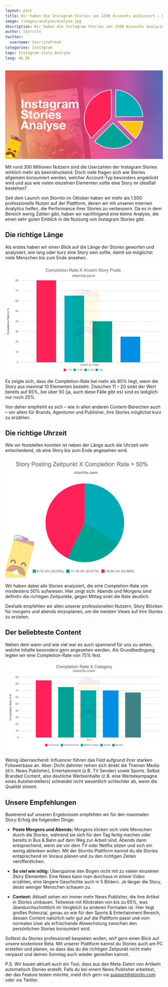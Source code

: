 ```yaml
---
layout: post
title: Wir haben die Instagram Stories von 1500 Accounts analysiert – hier ist das Ergebnis
image: /images/analyse/analyse.jpg
description: Wir haben die Instagram Stories von 1500 Accounts analysiert - hier ist das Ergebnis
author: Storrito
twitter:
  username: StorritoFresh
categories: Instagram
tags: Instagram story Analyse
lang: de_DE
---
```


![Analyse](/images/analyse/analyse.jpg "Wir haben die Instagram Stories von 1500 Accounts analysiert.")

Mit rund 300 Millionen Nutzern sind die Userzahlen der Instagram Stories wirklich mehr als beeindruckend. Doch viele fragen sich wie Stories allgemein konsumiert werden, welcher Account-Typ besonders angeklickt wird und aus wie vielen einzelnen Elementen sollte eine Story im idealfall bestehen?
<!--more-->

Seit dem Launch von Storrito im Oktober haben wir mehr als 1.500 professionelle Nutzer auf der Plattform, denen wir mit unseren internen Analytics helfen, die Performance ihrer Stories zu verbessern. Da es in dem Bereich wenig Zahlen gibt, haben wir nachfolgend eine kleine Analyse, die einen sehr guten Einblick in die Nutzung von Instagram Stories gibt.

## Die richtige Länge

Als erstes haben wir einen Blick auf die Länge der Stories geworfen und analysiert, wie lang oder kurz eine Story sein sollte, damit sie möglichst viele Menschen bis zum Ende ansehen.

![The right length](/images/analyse/completion-rate-length.jpg "")

Es zeigte sich, dass die Completion-Rate bei mehr als 80% liegt, wenn die Story aus maximal 10 Elementen besteht. Zwischen 11 – 20 sinkt der Wert bereits auf 65%, bei über 50 (ja, auch diese Fälle gibt es) sind es lediglich nur noch 25%.

Von daher empfiehlt es sich – wie in allen anderen Content-Bereichen auch – vor allem für Brands, Agenturen und Publisher, ihre Stories möglichst kurz zu erzählen.

## Die richtige Uhrzeit

Wie wir feststellen konnten ist neben der Länge auch die Uhrzeit sehr entscheidend, ob eine Story bis zum Ende angesehen wird.

![The right time](/images/analyse/right-time.jpg "Dir richtige Uhrzeit")

Wir haben dabei alle Stories analysiert, die eine Completion-Rate von mindestens 50% aufwiesen. Hier zeigt sich: Abends und Morgens sind definitiv die richtigen Zeitpunkte, gegen Mittag sinkt die Rate deutlich.

Deshalb empfehlen wir allen unserer professionellen Nutzern, Story Blöcken für morgens und abends einzuplanen, um die meisten Views auf ihre Stories zu erzielen.

## Der beliebteste Content

Neben dem wann und wie viel war es auch spannend für uns zu sehen, welche Inhalte besonders gern angesehen werden. Als Grundbedingung legten wir eine Completion-Rate von 75% fest.

![The right content](/images/analyse/completion-rate-content.jpg "Der beliebteste Content")

Wenig überraschend: Influencer führen das Feld aufgrund ihrer starken Followerbase an. Aber: Dicht dahinter reihen sich direkt die Themen Media (d.h. News Publisher), Entertainment (z.B. TV Sender) sowie Sports. Selbst Branded Content, also deutliche Werbeinhalte (z.B. eine Werbekampagne eines Autoherstellers) schneidet nicht wesentlich schlechter ab, wenn die Qualität stimmt.

## Unsere Empfehlungen

Basierend auf unseren Ergebnissen empfehlen wir für den maximalen Story-Erfolg die folgenden Dinge:

- **Poste Morgens und Abends:** Morgens klicken sich viele Menschen durch die Stories, während sie sich für den Tag fertig machen oder bereits in Bus & Bahn auf dem Weg zur Arbeit sind. Abends dann entsprechend, wenn sie vor dem TV oder Netflix sitzen und sich ein wenig ablenken wollen. Mit der Storrito Plattform kannst du die Stories entsprechend im Voraus planen und zu den richtigen Zeiten veröffentlichen.

- **So viel wie nötig:** Überspanne den Bogen nicht mit zu vielen einzelnen Story Elementen. Eine News kann man durchaus in einem Video erzählen, eine längere Geschichte auch in 5 Bildern. Je länger die Story, desto weniger Menschen schauen zu.

- **Content:** Aktuell sehen wir immer mehr News Publisher, die ihre Artikel in Stories umbauen. Teilweise mit Klickraten von bis zu 65%, was überdurchschnittlich im Vergleich zu anderen Formaten ist. Hier liegt großes Potenzial, genau so wie für den Sports & Entertainment Bereich, dessen Content natürlich sehr gut auf die Plattform passt und vom normalen User als erfrischende Abwechslung zwischen den persönlichen Stories konsumiert wird.

Solltest du Stories professionell bespielen wollen, wirf gern einen Blick auf unsere kostenlose Beta. Mit unserer Plattform kannst du Stories auch am PC erstellen und planen, so dass das du die richtigen Zeitpunkt nicht mehr verpasst und deinen Sonntag auch wieder genießen kannst.

P.S. Wir bauen aktuell auch ein Tool, dass aus den Meta-Daten von Artikeln automatisch Stories erstellt. Falls du bei einem News Publisher arbeitest, der das Feature testen möchte, meld dich gern via support@storrito.com oder via Twitter.
